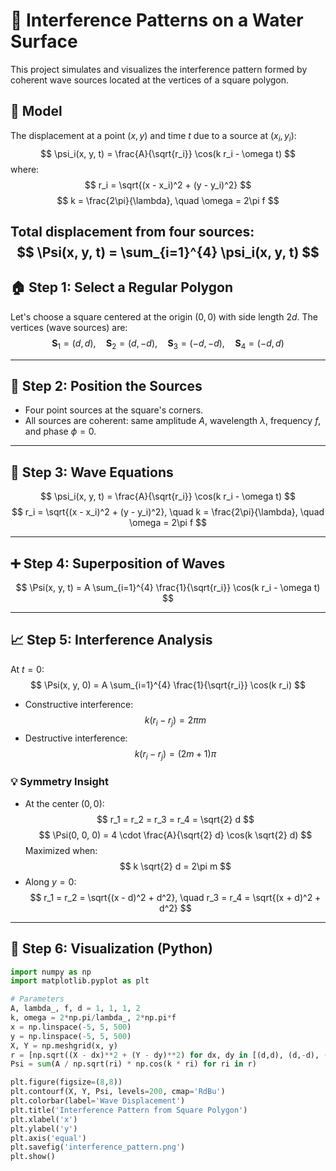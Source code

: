 # 🌊 Interference Patterns on a Water Surface

This project simulates and visualizes the interference pattern formed by coherent wave sources located at the vertices of a square polygon.
## 🧮 Model

The displacement at a point $(x, y)$ and time $t$ due to a source at $(x_i, y_i)$:
$$
\psi_i(x, y, t) = \frac{A}{\sqrt{r_i}} \cos(k r_i - \omega t)
$$
where:
$$
r_i = \sqrt{(x - x_i)^2 + (y - y_i)^2}
$$
$$
k = \frac{2\pi}{\lambda}, \quad \omega = 2\pi f
$$

Total displacement from four sources:
$$
\Psi(x, y, t) = \sum_{i=1}^{4} \psi_i(x, y, t)
$$
---


## 🏠 Step 1: Select a Regular Polygon

Let's choose a square centered at the origin $(0, 0)$ with side length $2d$. The vertices (wave sources) are:
$$
\mathbf{S}_1 = (d, d), \quad \mathbf{S}_2 = (d, -d), \quad \mathbf{S}_3 = (-d, -d), \quad \mathbf{S}_4 = (-d, d)
$$

---

## 🌊 Step 2: Position the Sources

- Four point sources at the square's corners.
- All sources are coherent: same amplitude $A$, wavelength $\lambda$, frequency $f$, and phase $\phi=0$.

---

## 🔬 Step 3: Wave Equations

$$
\psi_i(x, y, t) = \frac{A}{\sqrt{r_i}} \cos(k r_i - \omega t)
$$
$$
r_i = \sqrt{(x - x_i)^2 + (y - y_i)^2}, \quad k = \frac{2\pi}{\lambda}, \quad \omega = 2\pi f
$$

---

## ➕ Step 4: Superposition of Waves

$$
\Psi(x, y, t) = A \sum_{i=1}^{4} \frac{1}{\sqrt{r_i}} \cos(k r_i - \omega t)
$$

---

## 📈 Step 5: Interference Analysis

At $t=0$:
$$
\Psi(x, y, 0) = A \sum_{i=1}^{4} \frac{1}{\sqrt{r_i}} \cos(k r_i)
$$

- Constructive interference: 
$$
k(r_i - r_j) = 2\pi m
$$
- Destructive interference: 
$$
k(r_i - r_j) = (2m+1)\pi
$$

### 💡 Symmetry Insight
- At the center $(0,0)$:
$$
r_1 = r_2 = r_3 = r_4 = \sqrt{2} d
$$
$$
\Psi(0, 0, 0) = 4 \cdot \frac{A}{\sqrt{2} d} \cos(k \sqrt{2} d)
$$
Maximized when:
$$
k \sqrt{2} d = 2\pi m
$$
- Along $y=0$:
$$
r_1 = r_2 = \sqrt{(x - d)^2 + d^2}, \quad r_3 = r_4 = \sqrt{(x + d)^2 + d^2}
$$

---

## 🎨 Step 6: Visualization (Python)
```python
import numpy as np
import matplotlib.pyplot as plt

# Parameters
A, lambda_, f, d = 1, 1, 1, 2
k, omega = 2*np.pi/lambda_, 2*np.pi*f
x = np.linspace(-5, 5, 500)
y = np.linspace(-5, 5, 500)
X, Y = np.meshgrid(x, y)
r = [np.sqrt((X - dx)**2 + (Y - dy)**2) for dx, dy in [(d,d), (d,-d), (-d,-d), (-d,d)]]
Psi = sum(A / np.sqrt(ri) * np.cos(k * ri) for ri in r)

plt.figure(figsize=(8,8))
plt.contourf(X, Y, Psi, levels=200, cmap='RdBu')
plt.colorbar(label='Wave Displacement')
plt.title('Interference Pattern from Square Polygon')
plt.xlabel('x')
plt.ylabel('y')
plt.axis('equal')
plt.savefig('interference_pattern.png')
plt.show()